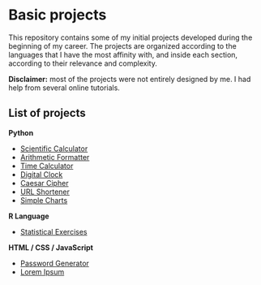 # Basic projects

This repository contains some of my initial projects developed during the beginning of my career. The projects are organized according to the languages that I have the most affinity with, and inside each section, according to their relevance and complexity. 

**Disclaimer:** most of the projects were not entirely designed by me. I had help from several online tutorials.

## List of projects

**Python**
* [Scientific Calculator](https://github.com/math-reis/basic-projects/tree/main/scientific-calculator)
* [Arithmetic Formatter](https://github.com/math-reis/basic-projects/tree/main/arithmetic-formatter)
* [Time Calculator](https://github.com/math-reis/basic-projects/tree/main/time-calculator)
* [Digital Clock](https://github.com/math-reis/basic-projects/tree/main/digital-clock)
* [Caesar Cipher](https://github.com/math-reis/basic-projects/tree/main/caesar-cipher)
* [URL Shortener](https://github.com/math-reis/basic-projects/tree/main/URL-shortener)
* [Simple Charts](https://github.com/math-reis/basic-projects/tree/main/simple-charts)

**R Language**
* [Statistical Exercises](https://github.com/math-reis/basic-projects/tree/main/statistical-exercises)

**HTML / CSS / JavaScript**
* [Password Generator](https://github.com/math-reis/basic-projects/tree/main/password-generator)
* [Lorem Ipsum](https://github.com/math-reis/basic-projects/tree/main/lorem-ipsum)
